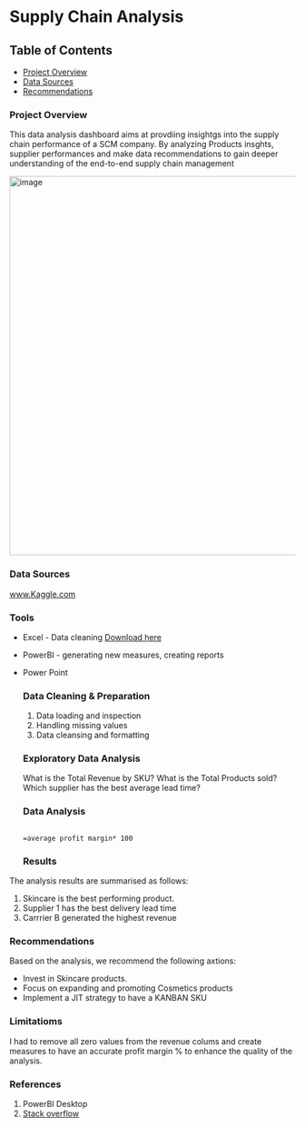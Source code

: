 # Supply Chain Analysis

## Table of Contents

- [Project Overview](#project-overview)
- [Data Sources](data-sources)
- [Recommendations](#recommendations)

### Project Overview

This data analysis dashboard aims at provdiing insightgs into the supply chain performance of a SCM company.
By analyzing Products insghts, supplier performances and make data recommendations to gain deeper understanding 
of the end-to-end supply chain management


<img width="668" alt="image" src="https://github.com/user-attachments/assets/11ea736f-40b1-4a94-86ea-97f64cf2f759" />


### Data Sources
www.Kaggle.com

### Tools

- Excel - Data cleaning [Download here](https://microsoft.com)
- PowerBI - generating new measures, creating reports
- Power Point


  ### Data Cleaning & Preparation
  1. Data loading and inspection
  2. Handling missing values
  3. Data cleansing and formatting
 
  ### Exploratory Data Analysis
  
  What is the Total Revenue by SKU?
  What is the Total Products sold?
  Which supplier has the best average lead time?

  ### Data Analysis

  ```Excel

  =average profit margin* 100
  ```


  ### Results

The analysis results are summarised as follows:
1. Skincare is the best performing product.
2. Supplier 1 has the best delivery lead time
3. Carrrier B generated the highest revenue

### Recommendations

Based on the analysis, we recommend the following axtions:
- Invest in Skincare products.
- Focus on expanding and promoting Cosmetics products
- Implement a JIT strategy to have a KANBAN SKU

### Limitatioms
I had to remove all zero values from the revenue colums and create measures to have an accurate profit margin % to enhance the quality of the analysis.

### References

1. PowerBI Desktop
2. [Stack overflow](https://stack.com)
  
  
     
